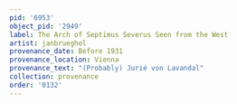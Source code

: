 ```yaml
---
pid: '6953'
object_pid: '2949'
label: The Arch of Septimus Severus Seen from the West
artist: janbrueghel
provenance_date: Before 1931
provenance_location: Vienna
provenance_text: "(Probably) Jurié von Lavandal"
collection: provenance
order: '0132'
---
```

